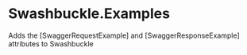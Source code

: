 # Swashbuckle.Examples
Adds the [SwaggerRequestExample] and [SwaggerResponseExample] attributes to Swashbuckle
